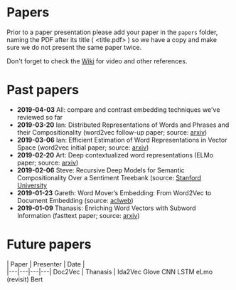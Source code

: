 # Papers

Prior to a paper presentation please add your paper in the `papers` folder, naming the PDF after its title ( <title.pdf> ) so we have a copy and make sure we do not present the same paper twice.

Don't forget to check the [Wiki](https://github.com/datasciencecampus/nlp_club/wiki) for video and other references.

# Past papers
- **2019-04-03** All: compare and contrast embedding techniques we've reviewed so far
- **2019-03-20** Ian: Distributed Representations of Words and Phrases and their Compositionality (word2vec follow-up paper; source: [arxiv](https://arxiv.org/abs/1310.4546))
- **2019-03-06** Ian: Efficient Estimation of Word Representations in
Vector Space (word2vec initial paper; source: [arxiv](https://arxiv.org/pdf/1301.3781.pdf))
- **2019-02-20** Art: Deep contextualized word representations (ELMo paper; source: [arxiv](https://arxiv.org/pdf/1802.05365.pdf))
- **2019-02-06** Steve: Recursive Deep Models for Semantic Compositionality Over a Sentiment Treebank (source: [Stanford University](https://nlp.stanford.edu/~socherr/EMNLP2013_RNTN.pdf)
- **2019-01-23** Gareth: Word Mover’s Embedding: From Word2Vec to Document Embedding (source: [aclweb](http://aclweb.org/anthology/D18-1482))
- **2019-01-09** Thanasis: Enriching Word Vectors with Subword Information (fasttext paper; source: [arxiv](https://arxiv.org/abs/1607.04606))

# Future papers 

| Paper | Presenter | Date |  
|---|---|---|---|
Doc2Vec | Thanasis |
Ida2Vec 
Glove 
CNN 
LSTM 
eLmo (revisit) 
Bert 
